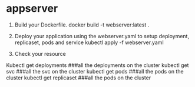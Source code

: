 # appserver

1. Build your Dockerfile.
   docker build -t webserver:latest  .

2. Deploy your application using the webserver.yaml to setup deployment, replicaset, pods and service
   kubectl apply -f webserver.yaml

3. Check your resource


Kubectl get deployments ###all the deployments on the cluster
kubectl get svc ###all the svc on the cluster
kubectl get pods ###all the pods on the cluster
kubectl get replicaset ###all the pods on the cluster
